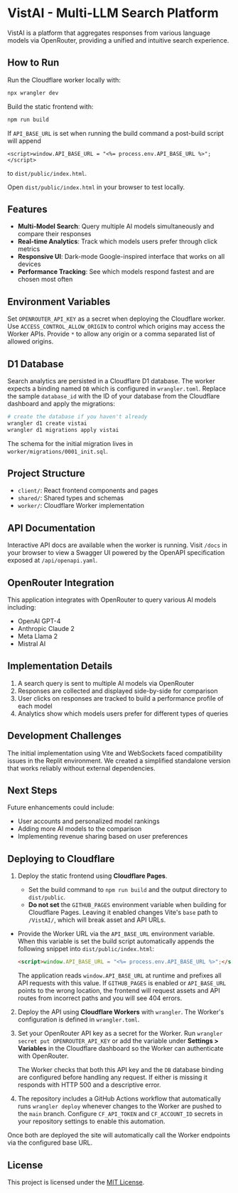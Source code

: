# VistAI - Multi-LLM Search Platform

VistAI is a platform that aggregates responses from various language models via OpenRouter, providing a unified and intuitive search experience.

## How to Run

Run the Cloudflare worker locally with:

```bash
npx wrangler dev
```

Build the static frontend with:

```bash
npm run build
```

If `API_BASE_URL` is set when running the build command a post-build script will append
```
<script>window.API_BASE_URL = "<%= process.env.API_BASE_URL %>";</script>
```
to `dist/public/index.html`.

Open `dist/public/index.html` in your browser to test locally.

## Features

- **Multi-Model Search**: Query multiple AI models simultaneously and compare their responses
- **Real-time Analytics**: Track which models users prefer through click metrics
- **Responsive UI**: Dark-mode Google-inspired interface that works on all devices
- **Performance Tracking**: See which models respond fastest and are chosen most often

## Environment Variables

Set `OPENROUTER_API_KEY` as a secret when deploying the Cloudflare worker.
Use `ACCESS_CONTROL_ALLOW_ORIGIN` to control which origins may access the Worker
APIs. Provide `*` to allow any origin or a comma separated list of allowed
origins.

## D1 Database

Search analytics are persisted in a Cloudflare D1 database. The worker expects a binding named `DB` which is configured in `wrangler.toml`. Replace the sample `database_id` with the ID of your database from the Cloudflare dashboard and apply the migrations:

```bash
# create the database if you haven't already
wrangler d1 create vistai
wrangler d1 migrations apply vistai
```

The schema for the initial migration lives in `worker/migrations/0001_init.sql`.

## Project Structure

- `client/`: React frontend components and pages
- `shared/`: Shared types and schemas
- `worker/`: Cloudflare Worker implementation

## API Documentation

Interactive API docs are available when the worker is running. Visit
`/docs` in your browser to view a Swagger UI powered by the OpenAPI
specification exposed at `/api/openapi.yaml`.

## OpenRouter Integration

This application integrates with OpenRouter to query various AI models including:
- OpenAI GPT-4
- Anthropic Claude 2
- Meta Llama 2
- Mistral AI

## Implementation Details

1. A search query is sent to multiple AI models via OpenRouter
2. Responses are collected and displayed side-by-side for comparison
3. User clicks on responses are tracked to build a performance profile of each model
4. Analytics show which models users prefer for different types of queries

## Development Challenges

The initial implementation using Vite and WebSockets faced compatibility issues in the Replit environment. We created a simplified standalone version that works reliably without external dependencies.

## Next Steps

Future enhancements could include:
- User accounts and personalized model rankings
- Adding more AI models to the comparison
- Implementing revenue sharing based on user preferences

## Deploying to Cloudflare

1. Deploy the static frontend using **Cloudflare Pages**.

   - Set the build command to `npm run build` and the output directory to `dist/public`.
   - **Do not set** the `GITHUB_PAGES` environment variable when building for Cloudflare Pages. Leaving it enabled changes Vite's `base` path to `/VistAI/`, which will break asset and API URLs.
  - Provide the Worker URL via the `API_BASE_URL` environment variable. When this variable is set the build script automatically appends the following snippet into `dist/public/index.html`:

    ```html
    <script>window.API_BASE_URL = "<%= process.env.API_BASE_URL %>";</script>
    ```

     The application reads `window.API_BASE_URL` at runtime and prefixes all API requests with this value. If `GITHUB_PAGES` is enabled or `API_BASE_URL` points to the wrong location, the frontend will request assets and API routes from incorrect paths and you will see 404 errors.

2. Deploy the API using **Cloudflare Workers** with `wrangler`. The Worker's configuration is defined in `wrangler.toml`.

3. Set your OpenRouter API key as a secret for the Worker. Run `wrangler secret put OPENROUTER_API_KEY` or add the variable under **Settings > Variables** in the Cloudflare dashboard so the Worker can authenticate with OpenRouter.

   The Worker checks that both this API key and the `DB` database binding are configured before handling any request. If either is missing it responds with HTTP 500 and a descriptive error.

4. The repository includes a GitHub Actions workflow that automatically runs `wrangler deploy` whenever changes to the Worker are pushed to the `main` branch. Configure `CF_API_TOKEN` and `CF_ACCOUNT_ID` secrets in your repository settings to enable this automation.

Once both are deployed the site will automatically call the Worker endpoints via the configured base URL.

## License

This project is licensed under the [MIT License](LICENSE).

